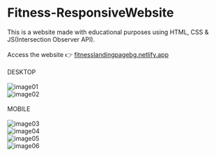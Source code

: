 # Fitness-ResponsiveWebsite
This is a website made with educational purposes using HTML, CSS &amp; JS(Intersection Observer API). <br>
<br>
Access the website 👉 [fitnesslandingpagebg.netlify.app](https://fitnesslandingpagebg.netlify.app/)
<br>
<br>
DESKTOP
<br>
<br>
![image01](https://github.com/KristiyanHristov04/Fitness-ResponsiveWebsite/assets/92588334/89438760-dd84-4999-bb88-b7dd37785827)<br>
![image02](https://github.com/KristiyanHristov04/Fitness-ResponsiveWebsite/assets/92588334/6910b3b5-535c-43e7-a30b-27f9ef3f89f6)
<br>
<br>
MOBILE
<br>
<br>
![image03](https://github.com/KristiyanHristov04/Fitness-ResponsiveWebsite/assets/92588334/b8f0f490-0dbf-4278-9db6-6b5efffc5331)<br>
![image04](https://github.com/KristiyanHristov04/Fitness-ResponsiveWebsite/assets/92588334/83581f62-5c63-4322-902d-171107fd1a84)<br>
![image05](https://github.com/KristiyanHristov04/Fitness-ResponsiveWebsite/assets/92588334/f17fb275-d7cd-4b24-8a06-3ac06ccf4d7d)<br>
![image06](https://github.com/KristiyanHristov04/Fitness-ResponsiveWebsite/assets/92588334/29616e1e-b579-4b27-bd1a-1a929204ba6b)<br>

